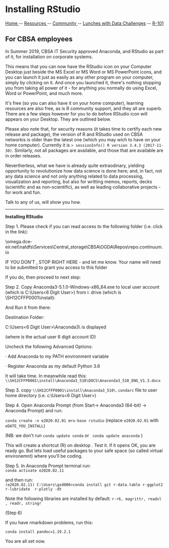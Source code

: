

# Installing RStudio  

[ Home ](https://IVI-M.github.io/R-Ottawa/) --  [ Resources ](resources.md) -- [ Community ](community.md) -- [Lunches with Data Challenges](meetups.md) -- [ R-101 ](https://github.com/IVI-M/R-Ottawa/tree/master/r101)



## For CBSA employees

In Summer 2019, CBSA IT Security approved Anaconda, and RStudio as part of it, for installation on corporate systems.

This means that you can  now have the RStudio icon  on your Computer Desktop just beside the MS Excel or MS Word or MS PowerPoint icons, 
and you can launch it just as easily as any other program on your computer, simply by clicking on it.
And once you launched it, there's nothing stopping you from taking all power of it  - for anything you  normally
do using Excel, Word or PowerPoint, and much more. 

It's free (so you can also have it on your home computer), learning resources are also free, as is R community support, and
they all are superb.
There are a few steps however for you to do before RStudio icon will appears on your Desktop. They are outlined below.

Please also note that, for security reasons (it takes time to certify each new release and package), the version of R and RStudio 
used on CBSA networkis  is older than the latest one (which you may wich to have on your home computer).  Currently it is `> sessionInfo()
R version 3.4.3 (2017-11-30)`. Similarly, not all packages are available, and those that are available are in order releases.

Nevertherless, what we have is already quite extraodinary, yielding opportunity to revolutionize how data science is done here; and, 
in fact, 
not any data science and not only anything related to data processing, visualization  and reporting, but also for writting memos, reports, decks (scientific and as non-scientific), as well as leading collaborative projects - for work and fun.


Talk to any of us, will show you how.


***

**Installing RStudio**


 

Step 1. Please check if you can read access to the following folder (i.e. click in the link):

\\omega.dce-eir.net\natdfs\Services\Central_storage\CBSA\OGDA\Repos\repo.continuum.io


IF YOU DON'T , STOP RIGHT HERE  - and let me know. Your name will need to be submitted to grant you access to this folder


If you do, then proceed to next step:

 

 

Step 2. Copy Anaconda3-5.1.0-Windows-x86_64.exe  to local  user account  (which is C:\Users\<6 Digit User>\) from i: drive (which is \\SH12CFFP0001\install):

And Run it from there:


Destination Folder:

C:\Users\<6 Digit User>\Anaconda3\ is displayed

(where <User> is the actual user 6 digit account ID)

 

Uncheck the following Advanced Options:

·         Add Anaconda to my PATH environment variable

·         Register Anaconda as my default Python 3.6

 

It will take time. In meanwhile read this:   `\\SH12CFFP0001\install\Anaconda3_510\DOCS\Anaconda3_510_ENG_V1.3.docx` 

 

Step 3. copy `\\SH12CFFP0001\install\Anaconda3_510\.condarc` file to user home directory (i.e. c:\Users\<6 Digit User>)

 

Step 4. Open Anaconda Prompt (from Start-> Anaconda3 (64-bit) -> Anaconda Prompt) and run:    


`conda create -n e2020.02.01 mro-base rstudio`   (replace `e2020.02.01` with `eDATE_YOU_INSTALL`)

(NB: we don't run   `conda update conda` or ` conda update anaconda` )  

<!-- Currently we have  conda-4.6.14 as of Jan 2020. Do not change it)   -->

This will create a shortcut  (R) on desktop .
Test it. If it opens OK, you are ready go. 
But lets load useful packages to your safe space (so called virtual environemnt) where you'll be coding.

 
Step 5.
In Anaconda Prompt terminal run:    
`conda activate e2020.02.11`

and then run:    
`(e2020.02.11) C:\Users\gxd006>conda install git r-data.table r-ggplot2 r-lubridate  r-plotly -dt` 

Note the following libraries are installed by default: 
`r-r6, magrittr, readxl , readr, stringr`
 


(Step 6)

If you have rmarkdown problems, run this: 

`conda install pandoc=1.19.2.1`


You are all set now.
